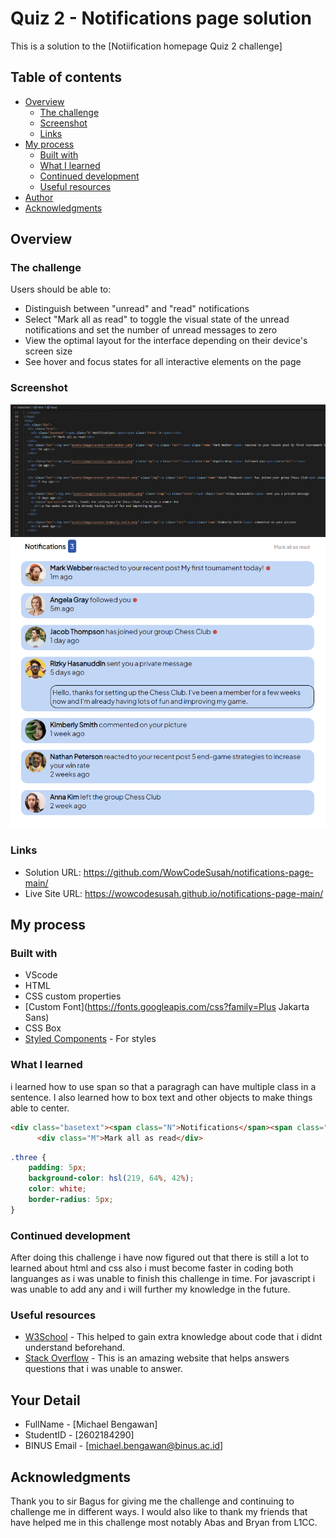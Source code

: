 # Quiz 2 - Notifications page solution

This is a solution to the [Notiification homepage Quiz 2 challenge]

## Table of contents

- [Overview](#overview)
  - [The challenge](#the-challenge)
  - [Screenshot](#screenshot)
  - [Links](#links)
- [My process](#my-process)
  - [Built with](#built-with)
  - [What I learned](#what-i-learned)
  - [Continued development](#continued-development)
  - [Useful resources](#useful-resources)
- [Author](#author)
- [Acknowledgments](#acknowledgments)

## Overview

### The challenge

Users should be able to:

- Distinguish between "unread" and "read" notifications
- Select "Mark all as read" to toggle the visual state of the unread notifications and set the number of unread messages to zero
- View the optimal layout for the interface depending on their device's screen size
- See hover and focus states for all interactive elements on the page


### Screenshot

![](img/code.png)
![](img/output.png)

### Links

- Solution URL: https://github.com/WowCodeSusah/notifications-page-main/
- Live Site URL: https://wowcodesusah.github.io/notifications-page-main/

## My process

### Built with

- VScode
- HTML
- CSS custom properties
- [Custom Font](https://fonts.googleapis.com/css?family=Plus Jakarta Sans)
- CSS Box
- [Styled Components](https://github.com/WowCodeSusah/notifications-page-main/blob/main/styles.css) - For styles

### What I learned

i learned how to use span so that a paragragh can have multiple class in a sentence. I also learned how to box text and other objects to make things able to center.

```html
<div class="basetext"><span class="N">Notifications</span><span class="three">3</span></div>
      <div class="M">Mark all as read</div>
```
```css
.three {
    padding: 5px;
    background-color: hsl(219, 64%, 42%);
    color: white;
    border-radius: 5px;
}
```
### Continued development

After doing this challenge i have now figured out that there is still a lot to learned about html and css also i must become faster in coding both languanges as i was unable to finish this challenge in time. For javascript i was unable to add any and i will further my knowledge in the future. 
### Useful resources

- [W3School](https://www.w3schools.com/) - This helped to gain extra knowledge about code that i didnt understand beforehand.
- [Stack Overflow](https://stackoverflow.com/) - This is an amazing website that helps answers questions that i was unable to answer.

## Your Detail 

- FullName - [Michael Bengawan]
- StudentID - [2602184290]
- BINUS Email - [michael.bengawan@binus.ac.id]

## Acknowledgments

Thank you to sir Bagus for giving me the challenge and continuing to challenge me in different ways. I would also like to thank my friends that have helped me in this challenge most notably Abas and Bryan from L1CC.
